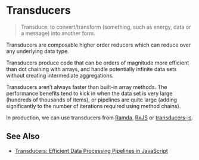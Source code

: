 # Transducers

> Transduce: to convert/transform (something, such as energy, data or a message) into another form.

Transducers are composable higher order reducers which can reduce over any underlying data type.

Transducers produce code that can be orders of magnitude more efficient than dot chaining with arrays, and handle potentially infinite data sets without creating intermediate aggregations.

Transducers aren’t always faster than built-in array methods. The performance benefits tend to kick in when the data set is very large (hundreds of thousands of items), or pipelines are quite large (adding significantly to the number of iterations required using method chains).

In production, we can use transducers from [Ramda](https://ramdajs.com/), [RxJS](https://github.com/ReactiveX/rxjs) or [transducers-js](https://github.com/cognitect-labs/transducers-js).

## See Also

- [Transducers: Efficient Data Processing Pipelines in JavaScript](https://medium.com/javascript-scene/transducers-efficient-data-processing-pipelines-in-javascript-7985330fe73d)
